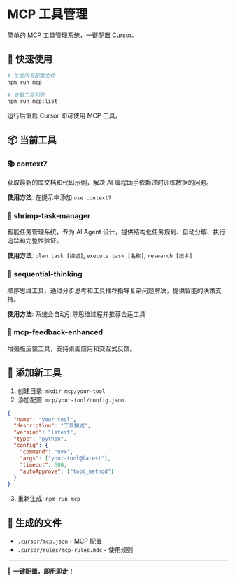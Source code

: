# MCP 工具管理

简单的 MCP 工具管理系统，一键配置 Cursor。

## 🚀 快速使用

```bash
# 生成所有配置文件
npm run mcp

# 查看工具列表
npm run mcp:list
```

运行后重启 Cursor 即可使用 MCP 工具。

## 📦 当前工具

### 📚 context7

获取最新的库文档和代码示例，解决 AI 编程助手依赖过时训练数据的问题。

**使用方法**: 在提示中添加 `use context7`

### 🦐 shrimp-task-manager

智能任务管理系统，专为 AI Agent 设计，提供结构化任务规划、自动分解、执行追踪和完整性验证。

**使用方法**: `plan task [描述]`, `execute task [名称]`, `research [技术]`

### 🧠 sequential-thinking

顺序思维工具，通过分步思考和工具推荐指导复杂问题解决，提供智能的决策支持。

**使用方法**: 系统会自动引导思维过程并推荐合适工具

### 🔧 mcp-feedback-enhanced

增强版反馈工具，支持桌面应用和交互式反馈。

## 🔧 添加新工具

1. 创建目录: `mkdir mcp/your-tool`
2. 添加配置: `mcp/your-tool/config.json`

```json
{
  "name": "your-tool",
  "description": "工具描述",
  "version": "latest",
  "type": "python",
  "config": {
    "command": "uvx",
    "args": ["your-tool@latest"],
    "timeout": 600,
    "autoApprove": ["tool_method"]
  }
}
```

3. 重新生成: `npm run mcp`

## 📁 生成的文件

- `.cursor/mcp.json` - MCP 配置
- `.cursor/rules/mcp-rules.mdc` - 使用规则

---

🎯 **一键配置，即用即走！**
